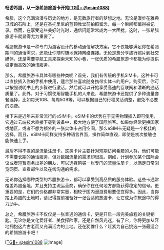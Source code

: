 **畅游希腊，从一张希腊旅游卡开始[[TG💪+ @esim1088](https://t.me/s/esim1088)]**

希腊，这个充满浪漫与历史的地方，是无数旅行者的梦想之地。无论是漫步在雅典卫城的石阶上，还是在圣托里尼的蓝顶教堂前拍照留念，每一个瞬间都值得被记录。然而，在享受这些美好时光时，通信问题常常成为一大困扰。这时，一张希腊旅游卡就显得尤为重要了。

希腊旅游卡是一种专门为游客设计的移动通信解决方案，它不仅能够满足你在希腊期间的通话需求，还能让你随时随地保持网络连接。无论是想分享旅行照片到社交媒体，还是需要导航工具来探索未知的小巷，一张优质的希腊旅游卡都能为你提供稳定而高效的通讯服务。

那么，希腊旅游卡具体有哪些种类呢？首先，我们有传统的手机SIM卡。这种卡可以直接插入你的手机中使用，适合那些喜欢随身携带实体卡的用户。购买后，你可以按照说明书上的步骤进行激活，然后就可以开始享受高速的互联网和清晰的通话质量了。此外，对于习惯使用智能手机的人来说，希腊旅游卡还提供了多种流量套餐选择，比如每天1GB、每周5GB等，可以根据自己的行程灵活调整，避免不必要的浪费。

接下来是近年来非常流行的eSIM卡。eSIM卡的优势在于无需物理插入即可使用，它通过云端技术直接下载到设备中，极大地方便了国际旅客。如果你经常更换国家或地区，或者不想为额外的一张实体卡占用空间，那么eSIM卡无疑是一个极佳的选择。而且，eSIM卡同样支持多种语言界面，操作简单直观，即使是初次接触也能快速上手。

最后不得不提的是流量注册卡。这类卡片主要针对短期访问希腊的人群，他们可能不需要长期的通话服务，但对数据流量的需求却很高。例如，计划参加某个国际会议或者短暂商务出差的朋友，可以选择购买一张专门的流量注册卡，以满足日常浏览网页、查看邮件以及在线沟通的需求。

无论你选择哪种类型的希腊旅游卡，都可以享受到高品质的服务体验。这些卡通常覆盖希腊全境，并且支持主流运营商，确保你在任何地方都能获得稳定的信号。更重要的是，它们的价格都非常实惠，相较于国内漫游费用要便宜得多。因此，当你踏上希腊的土地时，请记得提前准备好一张合适的旅游卡，让它成为你旅途中的得力助手。

总之，希腊旅游卡不仅仅是一张普通的通信卡，更是开启一段完美旅程的关键钥匙。无论你是文化爱好者、美食探险家，还是自然风光迷，有了它，你将更加从容地拥抱这片古老而又充满活力的土地。还在犹豫什么？赶紧为自己挑选一张最适合的希腊旅游卡吧！

[[TG💪+ @esim1088](https://t.me/s/esim1088) ![Image](https://i.postimg.cc/4NQfJmqS/Snipaste-2025-05-13-00-14-12.png)]
